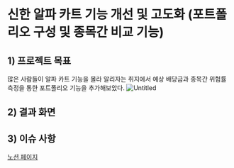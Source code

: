 # 신한 알파 카트 기능 개선 및 고도화 (포트폴리오 구성 및 종목간 비교 기능)

## 1) 프로젝트 목표
많은 사람들이 알파 카트 기능을 몰라 알리자는 취지에서 예상 배당금과 종목간 위험률 측정을 통한 포트폴리오 기능을 추가해보았다.
![Untitled](https://user-images.githubusercontent.com/73098048/230699850-ac0ec8ec-d0af-4059-91f9-6f21015c73ae.png)
## 2) 결과 화면

## 3) 이슈 사항
[노션 페이지](https://www.notion.so/4-d9ecb1533b6146ce978d7aae09c85059)
